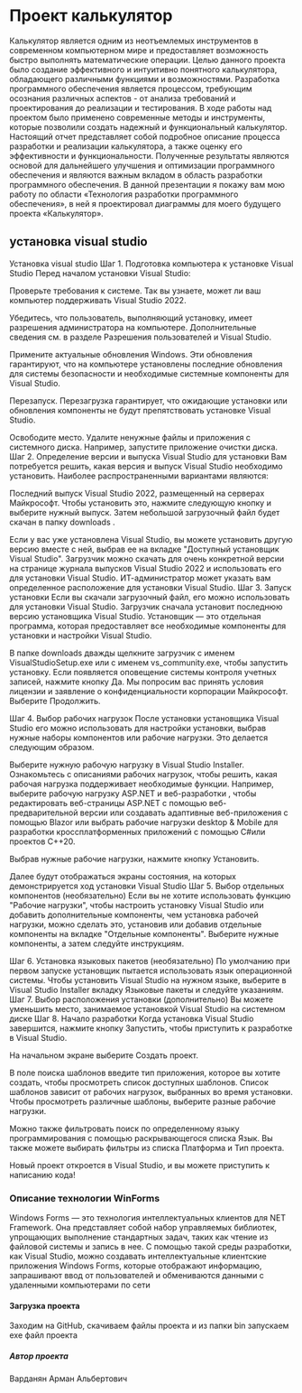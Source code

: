 # Проект калькулятор
Калькулятор является одним из неотъемлемых инструментов в современном компьютерном мире и предоставляет возможность быстро выполнять математические операции. Целью данного проекта было создание эффективного и интуитивно понятного калькулятора, обладающего различными функциями и возможностями.
Разработка программного обеспечения является процессом, требующим осознания различных аспектов - от анализа требований и проектирования до реализации и тестирования. В ходе работы над проектом было применено современные методы и инструменты, которые позволили создать надежный и функциональный калькулятор.
Настоящий отчет представляет собой подробное описание процесса разработки и реализации калькулятора, а также оценку его эффективности и функциональности. Полученные результаты являются основой для дальнейшего улучшения и оптимизации программного обеспечения и являются важным вкладом в область разработки программного обеспечения.
В данной презентации я покажу вам мою работу по области «Технология разработки программного обеспечения», в ней я проектировал диаграммы для моего будущего проекта «Калькулятор».
## установка visual studio
Установка visual studio
Шаг 1. Подготовка компьютера к установке Visual Studio
Перед началом установки Visual Studio:

Проверьте требования к системе. Так вы узнаете, может ли ваш компьютер поддерживать Visual Studio 2022.

Убедитесь, что пользователь, выполняющий установку, имеет разрешения администратора на компьютере. Дополнительные сведения см. в разделе Разрешения пользователей и Visual Studio.

Примените актуальные обновления Windows. Эти обновления гарантируют, что на компьютере установлены последние обновления для системы безопасности и необходимые системные компоненты для Visual Studio.

Перезапуск. Перезагрузка гарантирует, что ожидающие установки или обновления компоненты не будут препятствовать установке Visual Studio.

Освободите место. Удалите ненужные файлы и приложения с системного диска. Например, запустите приложение очистки диска.
Шаг 2. Определение версии и выпуска Visual Studio для установки
Вам потребуется решить, какая версия и выпуск Visual Studio необходимо установить. Наиболее распространенными вариантами являются:

Последний выпуск Visual Studio 2022, размещенный на серверах Майкрософт. Чтобы установить это, нажмите следующую кнопку и выберите нужный выпуск. Затем небольшой загрузочный файл будет скачан в папку downloads .

Если у вас уже установлена Visual Studio, вы можете установить другую версию вместе с ней, выбрав ее на вкладке "Доступный установщик Visual Studio".
Загрузчик можно скачать для очень конкретной версии на странице журнала выпусков Visual Studio 2022 и использовать его для установки Visual Studio.
ИТ-администратор может указать вам определенное расположение для установки Visual Studio.
Шаг 3. Запуск установки
Если вы скачали загрузочный файл, его можно использовать для установки Visual Studio. Загрузчик сначала установит последнюю версию установщика Visual Studio. Установщик — это отдельная программа, которая предоставляет все необходимые компоненты для установки и настройки Visual Studio.

В папке downloads дважды щелкните загрузчик с именем VisualStudioSetup.exe или с именем vs_community.exe, чтобы запустить установку.
Если появляется оповещение системы контроля учетных записей, нажмите кнопку Да. Мы попросим вас принять условия лицензии и заявление о конфиденциальности корпорации Майкрософт. Выберите Продолжить.

Шаг 4. Выбор рабочих нагрузок
После установки установщика Visual Studio его можно использовать для настройки установки, выбрав нужные наборы компонентов или рабочие нагрузки. Это делается следующим образом.

Выберите нужную рабочую нагрузку в Visual Studio Installer.
Ознакомьтесь с описаниями рабочих нагрузок, чтобы решить, какая рабочая нагрузка поддерживает необходимые функции. Например, выберите рабочую нагрузку ASP.NET и веб-разработки , чтобы редактировать веб-страницы ASP.NET с помощью веб-предварительной версии или создавать адаптивные веб-приложения с помощью Blazor или выбрать рабочие нагрузки desktop & Mobile для разработки кроссплатформенных приложений с помощью C#или проектов C++20.

Выбрав нужные рабочие нагрузки, нажмите кнопку Установить.

Далее будут отображаться экраны состояния, на которых демонстрируется ход установки Visual Studio
Шаг 5. Выбор отдельных компонентов (необязательно)
Если вы не хотите использовать функцию "Рабочие нагрузки", чтобы настроить установку Visual Studio или добавить дополнительные компоненты, чем установка рабочей нагрузки, можно сделать это, установив или добавив отдельные компоненты на вкладке "Отдельные компоненты". Выберите нужные компоненты, а затем следуйте инструкциям.

Шаг 6. Установка языковых пакетов (необязательно)
По умолчанию при первом запуске установщик пытается использовать язык операционной системы. Чтобы установить Visual Studio на нужном языке, выберите в Visual Studio Installer вкладку Языковые пакеты и следуйте указаниям.
Шаг 7. Выбор расположения установки (дополнительно)
Вы можете уменьшить место, занимаемое установкой Visual Studio на системном диске
Шаг 8. Начало разработки
Когда установка Visual Studio завершится, нажмите кнопку Запустить, чтобы приступить к разработке в Visual Studio.

На начальном экране выберите Создать проект.

В поле поиска шаблонов введите тип приложения, которое вы хотите создать, чтобы просмотреть список доступных шаблонов. Список шаблонов зависит от рабочих нагрузок, выбранных во время установки. Чтобы просмотреть различные шаблоны, выберите разные рабочие нагрузки.

Можно также фильтровать поиск по определенному языку программирования с помощью раскрывающегося списка Язык. Вы также можете выбирать фильтры из списка Платформа и Тип проекта.

Новый проект откроется в Visual Studio, и вы можете приступить к написанию кода!

### Описание технологии WinForms
Windows Forms — это технология интеллектуальных клиентов для NET Framework. Она представляет собой набор управляемых библиотек, упрощающих выполнение стандартных задач, таких как чтение из файловой системы и запись в нее. С помощью такой среды разработки, как Visual Studio, можно создавать интеллектуальные клиентские приложения Windows Forms, которые отображают информацию, запрашивают ввод от пользователей и обмениваются данными с удаленными компьютерами по сети
#### Загрузка проекта
Заходим на GitHub, скачиваем файлы проекта и из папки bin запускаем exe файл проекта

##### Автор проекта
Варданян Арман Альбертович
